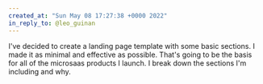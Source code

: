 ```yaml
---
created_at: "Sun May 08 17:27:38 +0000 2022"
in_reply_to: @leo_guinan
---
```


I've decided to create a landing page template with some basic sections. I made it as minimal and effective as possible. That's going to be the basis for all of the microsaas products I launch. I break down the sections I'm including and why.